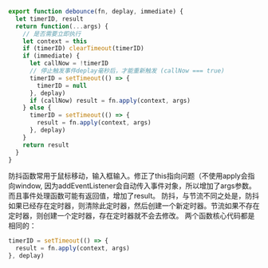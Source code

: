 ```js
export function debounce(fn, deplay, immediate) {
  let timerID, result
  return function(...args) {
    // 是否需要立即执行
    let context = this
    if (timerID) clearTimeout(timerID)
    if (immediate) {
      let callNow = !timerID
      // 停止触发事件deplay毫秒后，才能重新触发 (callNow === true)
      timerID = setTimeout(() => {
        timerID = null
      }, deplay)
      if (callNow) result = fn.apply(context, args)
    } else {
      timerID = setTimeout(() => {
        result = fn.apply(context, args)
      }, deplay)
    }
    return result
  }
}
```

防抖函数常用于鼠标移动，输入框输入。修正了this指向问题（不使用apply会指向window, 因为addEventListener会自动传入事件对象，所以增加了args参数。而且事件处理函数可能有返回值，增加了result。
防抖，与节流不同之处是，防抖如果已经存在定时器，则清除此定时器，然后创建一个新定时器。节流如果不存在定时器，则创建一个定时器，存在定时器就不会去修改。
两个函数核心代码都是相同的：
```js
timerID = setTimeout(() => {
  result = fn.apply(context, args)
}, deplay)
```